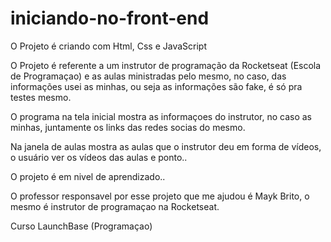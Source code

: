 # iniciando-no-front-end
O Projeto é criando com Html, Css e JavaScript

O Projeto é referente a um instrutor de programação da Rocketseat (Escola de Programaçao) e as aulas ministradas pelo mesmo, no caso, das informações usei as minhas, ou seja as informações são fake, é só pra testes mesmo.

O programa na tela inicial mostra as informaçoes do instrutor, no caso as minhas, juntamente os links das redes socias do mesmo.

Na janela de aulas mostra as aulas que o instrutor deu em forma de vídeos, o usuário ver os vídeos das aulas e ponto..

O projeto é em nivel de aprendizado..

O professor responsavel por esse projeto que me ajudou é Mayk Brito, o mesmo é instrutor de programaçao na Rocketseat.

Curso LaunchBase (Programaçao)